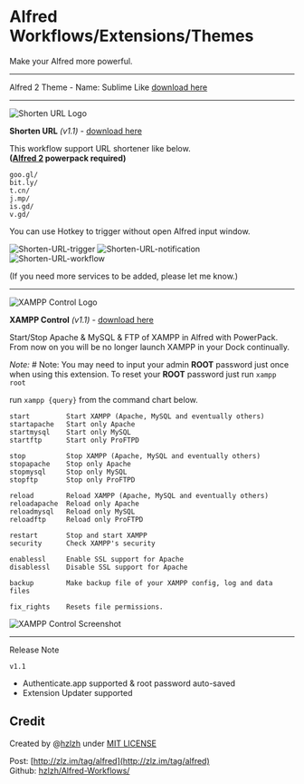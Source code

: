 # Alfred Workflows/Extensions/Themes

Make your Alfred more powerful.

* * *

Alfred 2 Theme - Name: Sublime Like [download here][9]



* * *

![Shorten URL Logo][4]

**Shorten URL** *(v1.1)* - [download here][8] 

This workflow support URL shortener like below.  
**([Alfred 2] powerpack required)**

    goo.gl/
    bit.ly/
    t.cn/
    j.mp/
    is.gd/
    v.gd/
    
You can use Hotkey to trigger without open Alfred input window.

![Shorten-URL-trigger][5]
![Shorten-URL-notification][6]
![Shorten-URL-workflow][7]

(If you need more services to be added, please let me know.)

* * *

![XAMPP Control Logo][1]

**XAMPP Control** *(v1.1)* - [download here][2]

Start/Stop Apache & MySQL & FTP of XAMPP in Alfred with PowerPack. From now on you will be no longer launch XAMPP in your Dock continually.

*Note:* # Note: You may need to input your admin **ROOT** password just once when using this extension. To reset your **ROOT** password just run `xampp root`

run `xampp {query}` from the command chart below.

    start         Start XAMPP (Apache, MySQL and eventually others)
    startapache   Start only Apache
    startmysql    Start only MySQL
    startftp      Start only ProFTPD
    
    stop          Stop XAMPP (Apache, MySQL and eventually others)
    stopapache    Stop only Apache
    stopmysql     Stop only MySQL
    stopftp       Stop only ProFTPD
    
    reload        Reload XAMPP (Apache, MySQL and eventually others)
    reloadapache  Reload only Apache
    reloadmysql   Reload only MySQL
    reloadftp     Reload only ProFTPD
    
    restart       Stop and start XAMPP
    security      Check XAMPP's security
    
    enablessl     Enable SSL support for Apache
    disablessl    Disable SSL support for Apache
    
    backup        Make backup file of your XAMPP config, log and data files
    
    fix_rights    Resets file permissions.
    

![XAMPP Control Screenshot][3]

* * *

Release Note

`v1.1`

* Authenticate.app supported & root password auto-saved
* Extension Updater supported

## Credit
Created by @[hzlzh](https://twitter.com/hzlzh 'Contact me on Twitter') under [MIT LICENSE](http://rem.mit-license.org/) 

Post: [http://zlz.im/tag/alfred](http://zlz.im/tag/alfred)  
Github: [hzlzh/Alfred-Workflows/](https://github.com/hzlzh/Alfred-Workflows/)


 [1]: https://github.com/hzlzh/Alfred-Workflows/raw/master/Downloads/extra/XAMPP-Control-icon.png "XAMPP Control for Alfred Logo"
 [2]: https://github.com/hzlzh/Alfred-Workflows/raw/master/Downloads/XAMPP-Control.alfredextension "XAMPP Control Download Link"
 [3]: https://github.com/hzlzh/Alfred-Workflows/raw/master/Downloads/extra/XAMPP-Control-trigger.png "XAMPP Control for Alfred Screenshot"
 [4]: https://github.com/hzlzh/Alfred-Workflows/raw/master/Downloads/extra/Shorten-URL-icon.png
 [5]: https://github.com/hzlzh/Alfred-Workflows/raw/master/Downloads/extra/Shorten-URL-trigger.png
 [6]: https://github.com/hzlzh/Alfred-Workflows/raw/master/Downloads/extra/Shorten-URL-notification.png
 [7]: https://github.com/hzlzh/Alfred-Workflows/raw/master/Downloads/extra/Shorten-URL-workflow.png
 [8]: https://github.com/hzlzh/Alfred-Workflows/raw/master/Downloads/Shorten-URL.alfredworkflow "Download Shorten-URL.alfredworkflow"
 [9]: https://github.com/hzlzh/Alfred-Workflows/raw/master/Downloads/Sublime-Like.alfredappearance
 [10]: https://github.com/hzlzh/Alfred-Workflows/raw/master/Downloads/extra/Sublime-like.png
 
 
 [Alfred 2]: http://www.alfredapp.com/